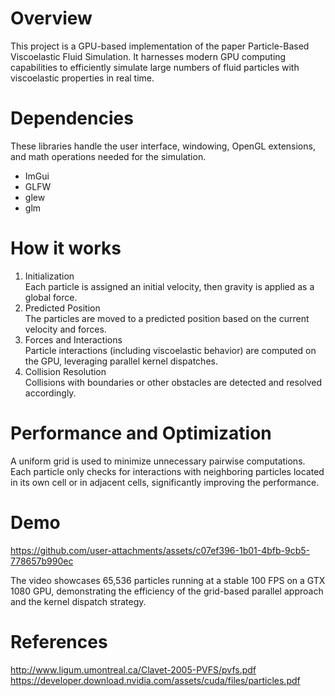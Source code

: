 # Overview

This project is a GPU-based implementation of the paper Particle-Based Viscoelastic Fluid Simulation. It harnesses modern GPU computing capabilities to efficiently simulate large numbers of fluid particles with viscoelastic properties in real time.
# Dependencies
These libraries handle the user interface, windowing, OpenGL extensions, and math operations needed for the simulation.

- ImGui
- GLFW
- glew
- glm 

# How it works
1. Initialization <br> Each particle is assigned an initial velocity, then gravity is applied as a global force. 
2. Predicted Position <br> The particles are moved to a predicted position based on the current velocity and forces.
3. Forces and Interactions <br> Particle interactions (including viscoelastic behavior) are computed on the GPU, leveraging parallel kernel dispatches.
4. Collision Resolution <br> Collisions with boundaries or other obstacles are detected and resolved accordingly.

# Performance and Optimization 
A uniform grid is used to minimize unnecessary pairwise computations. Each particle only checks for interactions with neighboring particles located in its own cell or in adjacent cells, significantly improving the performance.

# Demo

https://github.com/user-attachments/assets/c07ef396-1b01-4bfb-9cb5-778657b990ec

The video showcases 65,536 particles running at a stable 100 FPS on a GTX 1080 GPU, demonstrating the efficiency of the grid-based parallel approach and the kernel dispatch strategy.

# References
http://www.ligum.umontreal.ca/Clavet-2005-PVFS/pvfs.pdf <br>
https://developer.download.nvidia.com/assets/cuda/files/particles.pdf

